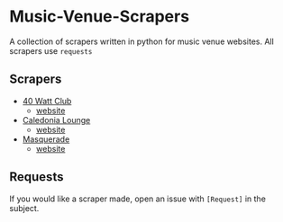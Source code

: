 # Music-Venue-Scrapers
A collection of scrapers written in python for music venue websites. All scrapers use `requests`

## Scrapers
- [40 Watt Club](https://github.com/dospunk/music-venue-scrapers/blob/master/40watt.py)
  - [website](http://www.40watt.com/)
- [Caledonia Lounge](https://github.com/dospunk/music-venue-scrapers/blob/master/caledonia.py)
  - [website](http://www.caledonialounge.com)
- [Masquerade](https://github.com/dospunk/music-venue-scrapers/blob/master/masq.py)
  - [website](http://www.masq.com)

## Requests
If you would like a scraper made, open an issue with `[Request]` in the subject.
